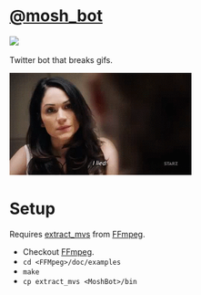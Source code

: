 # [@mosh_bot](http://twitter.com/mosh_bot)

![](https://travis-ci.org/lirien/moshbot.svg?branch=master)

Twitter bot that breaks gifs.

![](example2.gif)

# Setup
Requires [extract_mvs](https://github.com/FFmpeg/FFmpeg/blob/5558ff3a9f11acbf751fe46a27f5c67b04b23884/doc/examples/extract_mvs.c#L1) from [FFmpeg](https://github.com/FFmpeg/FFmpeg/tree/5558ff3a9f11acbf751fe46a27f5c67b04b23884).
* Checkout [FFmpeg](https://github.com/FFmpeg/FFmpeg/tree/5558ff3a9f11acbf751fe46a27f5c67b04b23884). 
* `cd <FFMpeg>/doc/examples`
* `make`
* `cp extract_mvs <MoshBot>/bin`
